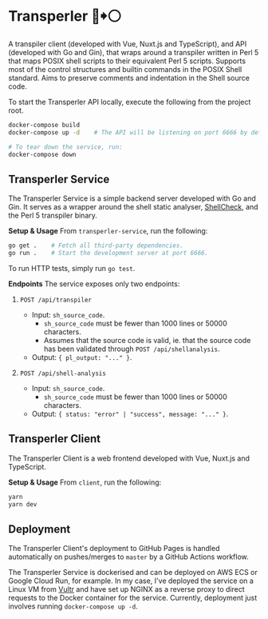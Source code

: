 # Transperler 🦪🠺⚪
A transpiler client (developed with Vue, Nuxt.js and TypeScript), and API (developed with Go and Gin),
that wraps around a transpiler written in Perl 5 that maps POSIX shell scripts to their equivalent Perl 5 scripts. Supports most
of the control structures and builtin commands in the POSIX Shell standard. Aims
to preserve comments and indentation in the Shell source code.

To start the Transperler API locally, execute the following from the project root.
```bash
docker-compose build
docker-compose up -d    # The API will be listening on port 6666 by default.

# To tear down the service, run:
docker-compose down   
```

## Transperler Service
The Transperler Service is a simple backend server developed with Go and Gin. It
serves as a wrapper around the shell static analyser, [ShellCheck](https://github.com/koalaman/shellcheck), and the Perl 5
transpiler binary.

**Setup & Usage**
From `transperler-service`, run the following:
```bash
go get .    # Fetch all third-party dependencies.
go run .    # Start the development server at port 6666.
```

To run HTTP tests, simply run `go test`.

**Endpoints**
The service exposes only two endpoints:
1. `POST /api/transpiler`
    - Input: `sh_source_code`.
        - `sh_source_code` must be fewer than 1000 lines or 50000 characters.
        - Assumes that the source code is valid, ie. that the source code has been validated through `POST /api/shellanalysis`.
    - Output: `{ pl_output: "..." }`.

2. `POST /api/shell-analysis`
    - Input: `sh_source_code`.
        - `sh_source_code` must be fewer than 1000 lines or 50000 characters.
    - Output: `{ status: "error" | "success", message: "..." }`.

## Transperler Client
The Transperler Client is a web frontend developed with Vue, Nuxt.js and
TypeScript.

**Setup & Usage**
From `client`, run the following:
```bash
yarn
yarn dev
```

## Deployment

The Transperler Client's deployment to GitHub Pages is handled automatically
on pushes/merges to `master` by a GitHub Actions workflow.

The Transperler Service is dockerised and can be deployed on AWS ECS or Google
Cloud Run, for example. In my case, I've deployed the service on a Linux VM 
from [Vultr](https://www.vultr.com/) and have set up NGINX as a reverse proxy to
direct requests to the Docker container for the service. Currently, deployment
just involves running `docker-compose up -d`.
